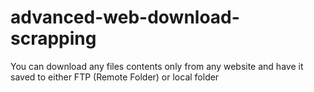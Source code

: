 # advanced-web-download-scrapping
You can download any files contents only from any website and have it saved to either FTP (Remote Folder) or local folder
